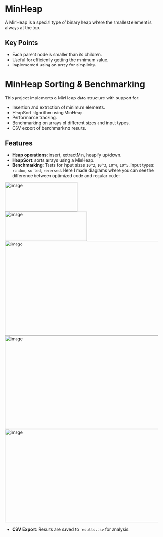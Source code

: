 # MinHeap

A MinHeap is a special type of binary heap where the smallest element is always at the top.

## Key Points
- Each parent node is smaller than its children.
- Useful for efficiently getting the minimum value.
- Implemented using an array for simplicity.

# MinHeap Sorting & Benchmarking

This project implements a MinHeap data structure with support for:
- Insertion and extraction of minimum elements.
- HeapSort algorithm using MinHeap.
- Performance tracking.
- Benchmarking on arrays of different sizes and input types.
- CSV export of benchmarking results.

## Features
- **Heap operations**: insert, extractMin, heapify up/down.
- **HeapSort**: sorts arrays using a MinHeap.
- **Benchmarking**:
  Tests for input sizes `10^2`, `10^3`, `10^4`, `10^5`.
  Input types: `random`, `sorted`, `reversed`.
  Here I made diagrams where you can see the difference between optimized code and regular code:
<img width="238" height="96" alt="image" src="https://github.com/user-attachments/assets/d8ff1a99-0ab5-49bd-bdc6-54b1cd86b364" />
<img width="270" height="97" alt="image" src="https://github.com/user-attachments/assets/f202ed84-31f1-4dc5-b1f3-72c8e38dd263" />
<img width="523" height="312" alt="image" src="https://github.com/user-attachments/assets/ce7d091a-0d3f-4709-87be-2229c0019f5b" />
<img width="528" height="309" alt="image" src="https://github.com/user-attachments/assets/2be6bdd8-4506-4c64-b43a-6286169f4798" />
<img width="528" height="308" alt="image" src="https://github.com/user-attachments/assets/9432dbef-d586-4bbc-a397-af72f766f70f" />
  
- **CSV Export**: Results are saved to `results.csv` for analysis.
